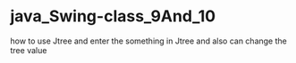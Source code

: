 # java_Swing-class_9And_10
how to use Jtree and enter the something in Jtree and also can change the tree value
